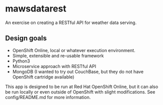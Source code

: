 # mawsdatarest

An exercise on creating a RESTful API for weather data serving.

## Design goals
* OpenShift Online, local or whatever execution environment.
* Simple, extensible and re-usable framework
* Python3
* Microservice approach with RESTful API
* MongoDB (I wanted to try out CouchBase, but they do not have OpenShift cartridge available)

This app is designed to be run at Red Hat OpenShift Online, but it can also be run locally or even outside of OpenShift with slight modifications. See config/README.md for more information.
